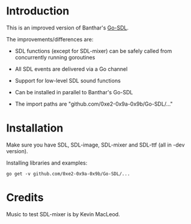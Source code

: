 # Introduction

This is an improved version of Banthar's [Go-SDL](http://github.com/banthar/Go-SDL).

The improvements/differences are:

* SDL functions (except for SDL-mixer) can be safely called from concurrently
  running goroutines
* All SDL events are delivered via a Go channel
* Support for low-level SDL sound functions

* Can be installed in parallel to Banthar's Go-SDL
* The import paths are "github.com/0xe2-0x9a-0x9b/Go-SDL/..."


# Installation

Make sure you have SDL, SDL-image, SDL-mixer and SDL-ttf (all in -dev version).

Installing libraries and examples:

    go get -v github.com/0xe2-0x9a-0x9b/Go-SDL/...


# Credits

Music to test SDL-mixer is by Kevin MacLeod.
